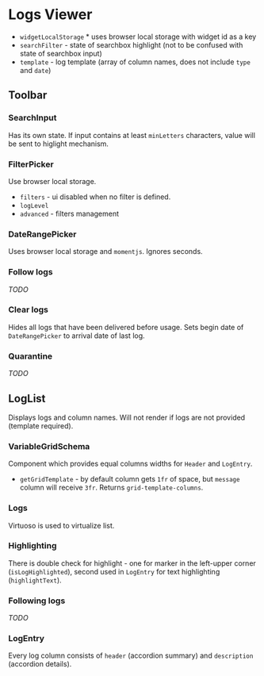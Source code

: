 # Logs Viewer

- `widgetLocalStorage` \* uses browser local storage with widget id as a key
- `searchFilter` - state of searchbox highlight (not to be confused with state of searchbox input)
- `template` - log template (array of column names, does not include `type` and `date`)

## Toolbar

### SearchInput

Has its own state. If input contains at least `minLetters` characters, value will be sent to higlight mechanism.

### FilterPicker

Use browser local storage.

- `filters` - ui disabled when no filter is defined.
- `logLevel`
- `advanced` - filters management

### DateRangePicker

Uses browser local storage and `momentjs`. Ignores seconds.

### Follow logs

_TODO_

### Clear logs

Hides all logs that have been delivered before usage.
Sets begin date of `DateRangePicker` to arrival date of last log.

### Quarantine

_TODO_

## LogList

Displays logs and column names.
Will not render if logs are not provided (template required).

### VariableGridSchema

Component which provides equal columns widths for `Header` and `LogEntry`.

- `getGridTemplate` - by default column gets `1fr` of space, but `message` column will receive `3fr`. Returns `grid-template-columns`.

### Logs

Virtuoso is used to virtualize list.

### Highlighting

There is double check for highlight - one for marker in the left-upper corner (`isLogHighlighted`), second used in `LogEntry` for text highlighting (`highlightText`).

### Following logs

_TODO_

### LogEntry

Every log column consists of `header` (accordion summary) and `description` (accordion details).
